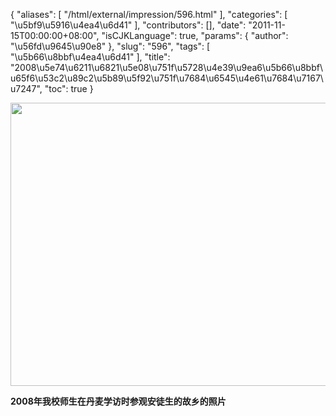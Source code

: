{
    "aliases": [
        "/html/external/impression/596.html"
    ],
    "categories": [
        "\u5bf9\u5916\u4ea4\u6d41"
    ],
    "contributors": [],
    "date": "2011-11-15T00:00:00+08:00",
    "isCJKLanguage": true,
    "params": {
        "author": "\u56fd\u9645\u90e8"
    },
    "slug": "596",
    "tags": [
        "\u5b66\u8bbf\u4ea4\u6d41"
    ],
    "title": "2008\u5e74\u6211\u6821\u5e08\u751f\u5728\u4e39\u9ea6\u5b66\u8bbf\u65f6\u53c2\u89c2\u5b89\u5f92\u751f\u7684\u6545\u4e61\u7684\u7167\u7247",
    "toc": true
}

<img
    src="https://cdn.tfls.online/mirror/full/687dab7f334629b88454b6b1c461d7b832873a5d.jpg"
    style="display:block;margin-left:auto;margin-right:auto;"
    decoding="async"
    fetchpriority="auto"
    loading="lazy"
    height="453"
    width="600"
/>

**2008年我校师生在丹麦学访时参观安徒生的故乡的照片**


